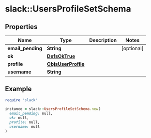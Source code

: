 # slack::UsersProfileSetSchema

## Properties

| Name | Type | Description | Notes |
| ---- | ---- | ----------- | ----- |
| **email_pending** | **String** |  | [optional] |
| **ok** | [**DefsOkTrue**](DefsOkTrue.md) |  |  |
| **profile** | [**ObjsUserProfile**](ObjsUserProfile.md) |  |  |
| **username** | **String** |  |  |

## Example

```ruby
require 'slack'

instance = slack::UsersProfileSetSchema.new(
  email_pending: null,
  ok: null,
  profile: null,
  username: null
)
```

